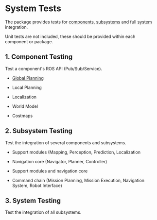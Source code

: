 # System Tests

The package provides tests for [components](#1.-Component-Testing), [subsystems](#2.-Subsystem-Testing) and full [system](#3.-System-Testing) integration.

Unit tests are not included, these should be provided within each component or package.

## 1. Component Testing
Test a component's ROS API (Pub/Sub/Service).

- [Global Planning](src/planning/README.md)

- Local Planning

- Localization

- World Model

- Costmaps

## 2. Subsystem Testing
Test the integration of several components and subsystems.

- Support modules (Mapping, Perception, Prediction, Localization

- Navigation core (Navigator, Planner, Controller)

- Support modules and navigation core

- Command chain (Mission Planning, Mission Execution, Navigation System, Robot Interface)

## 3. System Testing
Test the integration of all subsystems.
